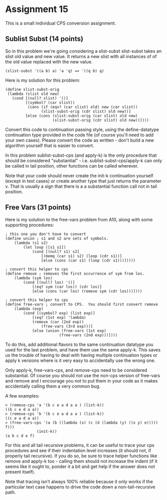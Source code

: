 # Assignment 15

This is a small individual CPS conversion assignment. 

## Sublist Subst (14 points)

So in this problem we're going considering a slist-subst
slist-subst takes an slist old value and new value.  It returns a
new slist with all instances of of the old value replaced with the
new value.

    (slist-subst '((a b) a) 'a 'q) => '((q b) q)

Here is my solution for this problem:

    (define slist-subst-orig
     (lambda (slist old new)
       (cond [(null? slist) '()]
             [(symbol? (car slist))
              (cons (if (eqv? (car slist) old) new (car slist))
                    (slist-subst-orig (cdr slist) old new))]
             [else (cons (slist-subst-orig (car slist) old new)
                         (slist-subst-orig (cdr slist) old new))])))

Convert this code to continuation passing style, using the
define-datatype continuation type provided in the code file (of course
you'll need to add your own cases).  Please convert the code as
written - don't build a new algorithm yourself that is easier to
convert.

In this problem sublist-subst-cps (and apply-k) is the only procedure
that should be considered "substantial" -
i.e. sublist-subst-cps/apply-k can only be called in tail position,
other functions can be called wherever.

Note that your code should never create the init-k continuation
yourself (except in test cases) or create another type that just
returns the parameter v.  That is usually a sign that there is a a
substantial function call not in tail position.

## Free Vars (31 points)

Here is my solution to the free-vars problem from A10, along with some supporting procedures:

    ; this one you don't have to convert
    (define union ; s1 and s2 are sets of symbols.
        (lambda (s1 s2)
            (let loop ([s1 s1])
                (cond [(null? s1) s2]
	                [(memq (car s1) s2) (loop (cdr s1))]
	                [else (cons (car s1) (loop (cdr s1)))]))))

    ; convert this helper to cps
    (define remove ; removes the first occurrence of sym from los.
        (lambda (sym los)
            (cond [(null? los) '()]
	            [(eq? sym (car los)) (cdr los)]
	            [else (cons (car los) (remove sym (cdr los)))])))
 
    ; convert this helper to cps
    (define free-vars ; convert to CPS.  You should first convert remove
        (lambda (exp)
            (cond [(symbol? exp) (list exp)]
	            [(eq? (1st exp) 'lambda)       
	            (remove (car (2nd exp)) 
		            (free-vars (3rd exp)))]      
	            [else (union (free-vars (1st exp)	       
                            (free-vars (2nd exp)))])))

To do this, add additional flavors to the same continuation datatype you
used for the last problem, and have them use the same apply-k.  This
saves us the trouble of having to deal with having multiple
continuation types or apply k versions where is it very easy to
accidentally use the wrong one.

Only apply-k, free-vars-cps, and remove-cps need to be considered
substantial. Of course you should not use the non-cps version of
free-vars and remove and I encourage you not to put them in your code
as it makes accidentally calling them a very common bug.

A few examples:

    > (remove-cps 'a '(b c e a d a a ) (list-k))
    ((b c e d a a))
    > (remove-cps 'b '(b c e a d a a ) (list-k))
    ((c e a d a a))
    > (free-vars-cps '(a (b ((lambda (x) (c (d (lambda (y) ((x y) e))))) f)))
	    	      (init-k))
    (a b c d e f)

For this and all tail recursive problems, it can be useful to trace
your cps procedures and see if their indentation level increases (it
should not, if properly tail recursive).  If you do so, be sure to
trace helper functions like remove and apply-k too - calling them
should not increase the indent (if it seems like it ought to, ponder
it a bit and get help if the answer does not present itself).


Note that tracing isn't always 100% reliable because it only works if
the particular text case happens to drive the code down a
non-tail-recursive path.
